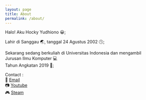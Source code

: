 ```yaml
---
layout: page
title: About
permalink: /about/
---
```


Halo! Aku Hocky Yudhiono :grinning:;

Lahir di Sanggau :earth_asia:, tanggal 24 Agustus 2002 :clock4:;

Sekarang sedang berkuliah di Universitas Indonesia dan
mengambil Jurusan Ilmu Komputer :computer:<br>Tahun Angkatan 2019 :tiger:; <br>

Contact :<br>
:love_letter: [Email](mailto:hocky.yudhiono@gmail.com)<br>
:camera: [Youtube](https://www.youtube.com/c/HockyYudhiono)<br>
:video_game: [Steam](https://steamcommunity.com/id/lordchomper)<br>




